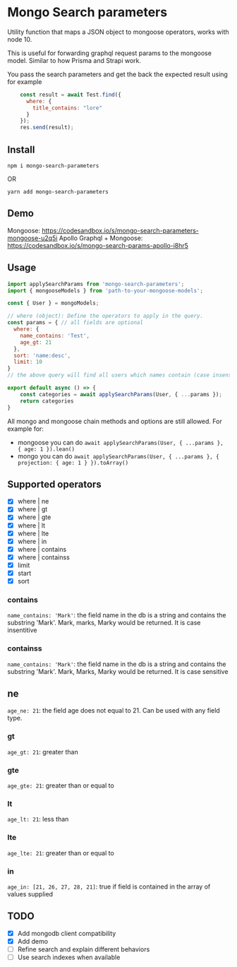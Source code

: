 <!-- [![Build Status](https://img.shields.io/travis/ecerroni/mongo-search-parameters/master.svg?style=flat-square)](https://travis-ci.org/ecerroni/mongo-search-parameters) [![Coverage Status](https://img.shields.io/codecov/c/github/ecerroni/mongo-search-parameters/master.svg?style=flat-square)](https://codecov.io/gh/ecerroni/mongo-search-parameters/branch/master)[![npm version](https://badge.fury.io/js/mongo-search-parameters.svg)](https://www.npmjs.com/package/mongo-search-parameters) -->

# Mongo Search parameters

Utility function that maps a JSON object to mongoose operators, works with node 10.

This is useful for forwarding graphql request params to the mongoose model. Similar to how Prisma and Strapi work.

You pass the search parameters and get the back the expected result using for example

```js
    const result = await Test.find({
      where: {
        title_contains: "lore"
      }
    });
    res.send(result);
```

## Install
```
npm i mongo-search-parameters
```

OR

```
yarn add mongo-search-parameters
```

## Demo
Mongoose: https://codesandbox.io/s/mongo-search-parameters-mongoose-u2q5i
Apollo Graphql + Mongoose: https://codesandbox.io/s/mongo-search-params-apollo-i8hr5

## Usage

```js
import applySearchParams from 'mongo-search-parameters';
import { mongooseModels } from 'path-to-your-mongoose-models';

const { User } = mongoModels;

// where (object): Define the operators to apply in the query.
const params = { // all fields are optional
  where: {
    name_contains: 'Test',
    age_gt: 21      
  },
  sort: 'name:desc',
  limit: 10
}
// the above query will find all users which names contain (case insensitive) 'Test' and age is greater than 21, sort them by name from Z to A, limit them to just 10 rows if more are returned

export default async () => {
    const categories = await applySearchParams(User, { ...params });
    return categories
}

```

All mongo and mongoose chain methods and options are still allowed.
For example for:
- mongoose you can do `await applySearchParams(User, { ...params }, { age: 1 }).lean()`
- mongo you can do `await applySearchParams(User, { ...params }, { projection: { age: 1 } }).toArray()`

## Supported operators
- [x] where | ne
- [x] where | gt
- [x] where | gte
- [x] where | lt
- [x] where | lte
- [x] where | in
- [x] where | contains
- [x] where | containss
- [x] limit
- [x] start
- [x] sort

### contains
`name_contains: 'Mark'`: the field name in the db is a string and contains the substring 'Mark'. Mark, marks, Marky would be returned. It is case insentitive

### containss
`name_contains: 'Mark'`: the field name in the db is a string and contains the substring 'Mark'. Mark, Marks, Marky would be returned. It is case sensitive

## ne
`age_ne: 21`: the field age does not equal to 21. Can be used with any field type.

### gt
`age_gt: 21`: greater than

### gte
`age_gte: 21`: greater than or equal to

### lt
`age_lt: 21`: less than

### lte
`age_lte: 21`: greater than or equal to

### in
`age_in: [21, 26, 27, 28, 21]`: true if field is contained in the array of values supplied

## TODO
- [x] Add mongodb client compatibility
- [x] Add demo
- [ ] Refine search and explain different behaviors
- [ ] Use search indexes when available